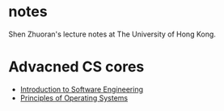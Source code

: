 # notes
Shen Zhuoran's lecture notes at The University of Hong Kong.

# Advacned CS cores

- [Introduction to Software Engineering](https://github.com/cms-flash/notes/blob/master/16-17-sem2/introduction-to-software-engineering.md)
- [Principles of Operating Systems](https://github.com/cms-flash/notes/blob/master/18-19-sem1/principles-of-operating-systems.md)
